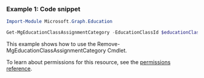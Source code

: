### Example 1: Code snippet

```powershellImport-Module Microsoft.Graph.Education

Get-MgEducationClassAssignmentCategory -EducationClassId $educationClassId -EducationCategoryId $educationCategoryId
```
This example shows how to use the Remove-MgEducationClassAssignmentCategory Cmdlet.
To learn about permissions for this resource, see the [permissions reference](/graph/permissions-reference).

